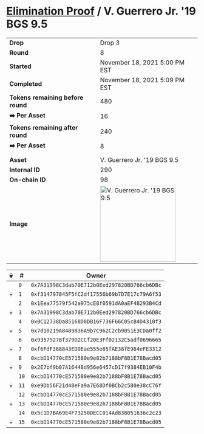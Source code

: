 # [Elimination Proof](./readme.md) / V. Guerrero Jr. &#039;19 BGS 9.5

|||
|---|---|
| **Drop** | Drop 3 |
| **Round** | 8 |
| **Started** | November 18, 2021 5:00 PM EST |
| **Completed** | November 18, 2021 5:09 PM EST |
| **Tokens remaining before round** | 480 |
| **➡️ Per Asset** | 16 |
| **Tokens remaining after round** | 240 |
| **➡️ Per Asset** | 8 |
| | |
| **Asset** | V. Guerrero Jr. &#039;19 BGS 9.5 |
| **Internal ID** | 290 |
| **On-chain ID** | 98 |
| **Image** | <img src="https://tcdn.blokpax.com/94d9199b-dc4a-4a96-8a49-a6f8eef9ddc1/22fdb57d910e6ecc3cb77b45c16f3a062230c7b794f5ba0de5333ecb1662f00e.jpg" height="200" alt="V. Guerrero Jr. &#039;19 BGS 9.5" /> |


| 💀 | # | Owner |
| --- | --- | --- |
|  | `0` | `0x7A31998C3dab70E712b0Eed297820BD766cb6DBc` |
| 💀 | `1` | `0xf314797845F5fC2df17556b69b7D7E17c79A6f53` |
|  | `2` | `0x1Eea77579f542a975cE8f0591dA0aEF48293B4Cd` |
| 💀 | `3` | `0x7A31998C3dab70E712b0Eed297820BD766cb6DBc` |
|  | `4` | `0x0C12738Da85168D0DB16F736F66C05cB4D4310f3` |
| 💀 | `5` | `0x7d10219A8489836A9b7C962C2cb9051E3CDa0ff2` |
|  | `6` | `0x93579278f379D2CCf20E3Ff02132C5adf0696665` |
| 💀 | `7` | `0xf6FdF388843ED9Eae555e65fAE38fE984eFE3312` |
|  | `8` | `0xcbD14770cE571580e9e82b7188bF8B1E78Bacd05` |
| 💀 | `9` | `0x2E7bf9b07A16448d956e6457cD17f9384EB10F4b` |
|  | `10` | `0xcbD14770cE571580e9e82b7188bF8B1E78Bacd05` |
| 💀 | `11` | `0xe9Db56F21d48eFa9a7E68Df0BCb2c580e38cC76f` |
|  | `12` | `0xcbD14770cE571580e9e82b7188bF8B1E78Bacd05` |
| 💀 | `13` | `0xcbD14770cE571580e9e82b7188bF8B1E78Bacd05` |
|  | `14` | `0x5c1D7BA69E4F73250DECC014Ad838051636c2c23` |
| 💀 | `15` | `0xcbD14770cE571580e9e82b7188bF8B1E78Bacd05` |
